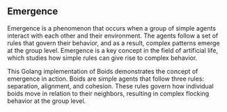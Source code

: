 ## Emergence

Emergence is a phenomenon that occurs when a group of simple agents interact with each other and their environment. The agents follow a set of rules that govern their behavior, and as a result, complex patterns emerge at the group level. Emergence is a key concept in the field of artificial life, which studies how simple rules can give rise to complex behavior.

This Golang implementation of Boids demonstrates the concept of emergence in action. Boids are simple agents that follow three rules: separation, alignment, and cohesion. These rules govern how individual boids move in relation to their neighbors, resulting in complex flocking behavior at the group level.
